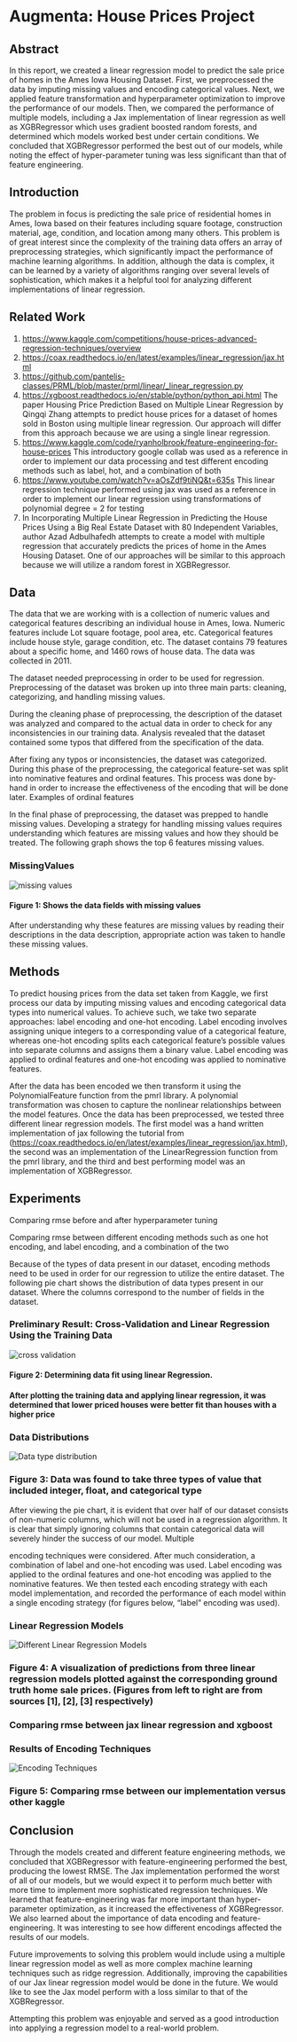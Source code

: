 # Augmenta: House Prices Project

## Abstract

In this report, we created a linear regression model to predict the sale price of homes in the Ames Iowa Housing Dataset. First, we preprocessed the data by imputing missing values and encoding categorical values. Next, we applied feature transformation and hyperparameter optimization to improve the performance of our models. Then, we compared the performance of multiple models, including a Jax implementation of linear regression as well as XGBRegressor which uses gradient boosted random forests, and determined which models worked best under certain conditions. We concluded that XGBRegressor performed the best out of our models, while noting the effect of hyper-parameter tuning was less significant than that of feature engineering.

## Introduction 

The problem in focus is predicting the sale price of residential homes in Ames, Iowa based on their features including square footage, construction material, age, condition, and location among many others. This problem is of great interest since the complexity of the training data offers an array of preprocessing strategies, which significantly impact the performance of machine learning algorithms. In addition, although the data is complex, it can be learned by a variety of algorithms ranging over several levels of sophistication, which makes it a helpful tool for analyzing different implementations of linear regression.

## Related Work

1. https://www.kaggle.com/competitions/house-prices-advanced-regression-techniques/overview
2. https://coax.readthedocs.io/en/latest/examples/linear_regression/jax.html
3. https://github.com/pantelis-classes/PRML/blob/master/prml/linear/_linear_regression.py
4. https://xgboost.readthedocs.io/en/stable/python/python_api.html
   The paper Housing Price Prediction Based on Multiple Linear Regression by Qingqi Zhang attempts to predict house prices for a dataset of homes sold in Boston using multiple linear regression. Our approach will differ from this approach because we are using a single linear regression.
5. https://www.kaggle.com/code/ryanholbrook/feature-engineering-for-house-prices
   This introductory google collab was used as a reference in order to implement our data processing and test different encoding methods such as label, hot, and a combination of both
6. https://www.youtube.com/watch?v=aOsZdf9tiNQ&t=635s
   This linear regression technique performed using jax was used as a reference in order to implement our linear regression using transformations of polynomial degree = 2 for testing
7. In Incorporating Multiple Linear Regression in Predicting the House Prices Using a Big Real Estate Dataset with 80 Independent Variables, author Azad Adbulhafedh attempts to create a model with multiple regression that accurately predicts the prices of home in the Ames Housing Dataset. One of our approaches will be similar to this approach because we will utilize a random forest in XGBRegressor.

## Data

The data that we are working with is a collection of numeric values and categorical features describing an individual house in Ames, Iowa. Numeric features include Lot square footage, pool area, etc. Categorical features include house style, garage condition, etc. The dataset contains 79 features about a specific home, and 1460 rows of house data. The data was collected in 2011. 

The dataset needed preprocessing in order to be used for regression. Preprocessing of the dataset was broken up into three main parts: cleaning, categorizing, and handling missing values. 

During the cleaning phase of preprocessing, the description of the dataset was analyzed and compared to the actual data in order to check for any inconsistencies in our training data. Analysis revealed that the dataset contained some typos that differed from the specification of the data.

After fixing any typos or inconsistencies, the dataset was categorized. During this phase of the preprocessing, the categorical feature-set was split into nominative features and ordinal features. This process was done by-hand in order to increase the effectiveness of the encoding that will be done later. Examples of ordinal features 

In the final phase of preprocessing, the dataset was prepped to handle missing values. Developing a strategy for handling missing values requires understanding which features are missing values and how they should be treated. The following graph shows the top 6 features missing values.

   ### MissingValues
   ![missing values](https://github.com/hahdookin/cs301/blob/main/images/MissingValues.png)
   #### Figure 1: Shows the data fields with missing values

After understanding why these features are missing values by reading their descriptions in the data description, appropriate action was taken to handle these missing values.

## Methods

To predict housing prices from the data set taken from Kaggle, we first process our data by imputing missing values and encoding categorical data types into numerical values. To achieve such, we take two separate approaches: label encoding and one-hot encoding. Label encoding involves assigning unique integers to a corresponding value of a categorical feature, whereas one-hot encoding splits each categorical feature’s possible values into separate columns and assigns them a binary value. Label encoding was applied to ordinal features and one-hot encoding was applied to nominative features.

After the data has been encoded we then transform it using the PolynomialFeature function from the pmrl library. A polynomial transformation was chosen to capture the nonlinear relationships between the model features. Once the data has been preprocessed, we tested three different linear regression models. The first model was a hand written implementation of jax following the tutorial from (https://coax.readthedocs.io/en/latest/examples/linear_regression/jax.html), the second was an implementation of the LinearRegression function from the pmrl library, and the third and best performing model was an implementation of XGBRegressor. 

## Experiments

Comparing rmse before and after hyperparameter tuning

Comparing rmse between different encoding methods such as one hot encoding, and label encoding, and a combination of the two

Because of the types of data present in our dataset, encoding methods need to be used in order for our regression to utilize the entire dataset. The following pie chart shows the distribution of data types present in our dataset. Where the columns correspond to the number of fields in the dataset.
   
   ### Preliminary Result: Cross-Validation and Linear Regression Using the Training Data
   ![cross validation](https://github.com/hahdookin/cs301/blob/main/images/Cross-ValidatedPreliminary_trainingdata.png)
   #### Figure 2: Determining data fit using linear Regression.
   #### After plotting the training data and applying linear regression, it was determined that lower priced houses were better fit than houses with a higher price

   ### Data Distributions
   ![Data type distribution](https://github.com/hahdookin/cs301/blob/main/images/DataDistribution.png)
   ### Figure 3: Data was found to take three types of value that included integer, float, and categorical type 

After viewing the pie chart, it is evident that over half of our dataset consists of non-numeric columns, which will not be used in a regression algorithm. It is clear that simply ignoring columns that contain categorical data will severely hinder the success of our model. Multiple 

encoding techniques were considered. After much consideration, a combination of label and one-hot encoding was used. Label encoding was applied to the ordinal features and one-hot encoding was applied to the nominative features. We then tested each encoding strategy with each model implementation, and recorded the performance of each model within a single encoding strategy (for figures below, “label” encoding was used). 

   ### Linear Regression Models
   ![Different Linear Regression Models](https://github.com/hahdookin/cs301/blob/main/images/DifferentMachineLearningResults.png)
   ### Figure 4: A visualization of predictions from three linear regression models plotted against the corresponding ground truth home sale prices. (Figures from left to right are from sources [1], [2], [3] respectively)
   ### Comparing rmse between jax linear regression and xgboost

   ### Results of Encoding Techniques
   ![Encoding Techniques](https://github.com/hahdookin/cs301/blob/main/images/DifferentEncodingResults.png)
   ### Figure 5: Comparing rmse between our implementation versus other kaggle


## Conclusion

Through the models created and different feature engineering methods, we concluded that XGBRegressor with feature-engineering performed the best, producing the lowest RMSE. The Jax implementation performed the worst of all of our models, but we would expect it to perform much better with more time to implement more sophisticated regression techniques. We learned that feature-engineering was far more important than hyper-parameter optimization, as it increased the effectiveness of XGBRegressor. We also learned about the importance of data encoding and feature-engineering. It was interesting to see how different encodings affected the results of our models.

Future improvements to solving this problem would include using a multiple linear regression model as well as more complex machine learning techniques such as ridge regression. Additionally, improving the capabilities of our Jax linear regression model would be done in the future. We would like to see the Jax model perform with a loss similar to that of the XGBRegressor.

Attempting this problem was enjoyable and served as a good introduction into applying a regression model to a real-world problem. 

